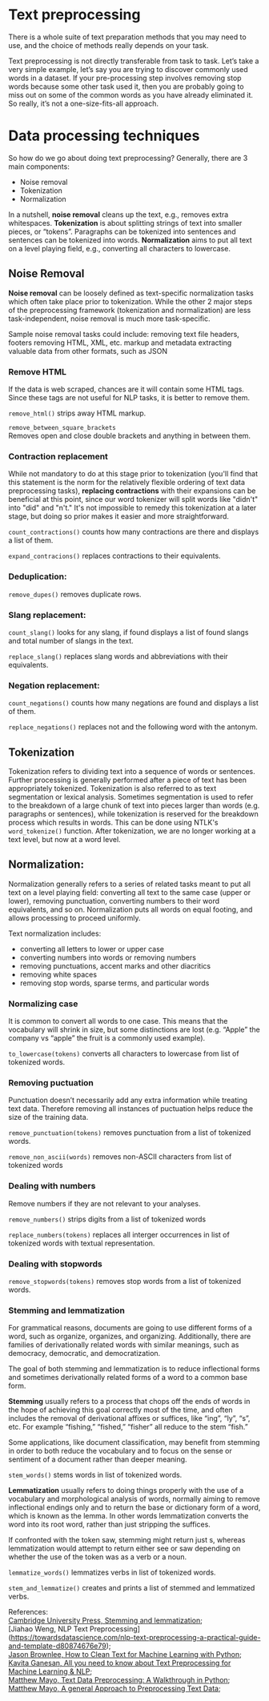 # Text preprocessing

There is a whole suite of text preparation methods that you may need to use, and the choice of methods really depends on your task. 

Text preprocessing is not directly transferable from task to task. Let’s take a very simple example, let’s say you are trying to discover commonly used words in a dataset. If your pre-processing step involves removing stop words because some other task used it, then you are probably going to miss out on some of the common words as you have already eliminated it. So really, it’s not a one-size-fits-all approach. 


# Data processing techniques

So how do we go about doing text preprocessing? Generally, there are 3 main components:
- Noise removal
- Tokenization
- Normalization

In a nutshell, **noise removal** cleans up the text, e.g., removes extra whitespaces. **Tokenization** is about splitting strings of text into smaller pieces, or “tokens”. Paragraphs can be tokenized into sentences and sentences can be tokenized into words. **Normalization** aims to put all text on a level playing field, e.g., converting all characters to lowercase. 


## Noise Removal 

**Noise removal** can be loosely defined as text-specific normalization tasks which often take place prior to tokenization. While the other 2 major steps of the preprocessing framework (tokenization and normalization) are less task-independent, noise removal is much more task-specific.

Sample noise removal tasks could include:
removing text file headers, footers
removing HTML, XML, etc. markup and metadata
extracting valuable data from other formats, such as JSON


### Remove HTML

If the data is web scraped, chances are it will contain some HTML tags. Since these tags are not useful for NLP tasks, it is better to remove them. 

```remove_html()``` strips away HTML markup.

```remove_between_square_brackets```  
Removes open and close double brackets and anything in between them.


### Contraction replacement

While not mandatory to do at this stage prior to tokenization (you'll find that this statement is the norm for the relatively flexible ordering of text data preprocessing tasks), **replacing contractions** with their expansions can be beneficial at this point, since our word tokenizer will split words like "didn't" into "did" and "n't." It's not impossible to remedy this tokenization at a later stage, but doing so prior makes it easier and more straightforward.

```count_contractions()``` counts how many contractions are there and displays a list of them.

```expand_contracions()``` replaces contractions to their equivalents.


### Deduplication:   

```remove_dupes()``` removes duplicate rows.


### Slang replacement:  

```count_slang()``` looks for any slang, if found displays a list of found slangs and total number of slangs in the text. 

```replace_slang()``` replaces slang words and abbreviations with their equivalents.


### Negation replacement:  

```count_negations()```  counts how many negations are found and displays a list of them. 

```replace_negations()```  replaces not and the following word with the antonym.


## Tokenization

Tokenization refers to dividing text into a sequence of words or sentences.  Further processing is generally performed after a piece of text has been appropriately tokenized. Tokenization is also referred to as text segmentation or lexical analysis. Sometimes segmentation is used to refer to the breakdown of a large chunk of text into pieces larger than words (e.g. paragraphs or sentences), while tokenization is reserved for the breakdown process which results in words.
This can be done using NTLK's ```word_tokenize()``` function. After tokenization, we are no longer working at a text level, but now at a word level.


## Normalization:  

Normalization generally refers to a series of related tasks meant to put all text on a level playing field: converting all text to the same case (upper or lower), removing punctuation, converting numbers to their word equivalents, and so on.
Normalization puts all words on equal footing, and allows processing to proceed uniformly.

Text normalization includes:
- converting all letters to lower or upper case
- converting numbers into words or removing numbers
- removing punctuations, accent marks and other diacritics
- removing white spaces
- removing stop words, sparse terms, and particular words


### Normalizing case

It is common to convert all words to one case.
This means that the vocabulary will shrink in size, but some distinctions are lost (e.g. “Apple” the company vs “apple” the fruit is a commonly used example).

```to_lowercase(tokens)```  converts all characters to lowercase from list of tokenized words.


### Removing puctuation

Punctuation doesn’t necessarily add any extra information while treating text data. Therefore removing all instances of puctuation helps reduce the size of the training data.  

```remove_punctuation(tokens)``` removes punctuation from a list of tokenized words.

```remove_non_ascii(words)``` removes non-ASCII characters from list of tokenized words


### Dealing with numbers

Remove numbers if they are not relevant to your analyses.

```remove_numbers()``` strips digits from a list of tokenized words

```replace_numbers(tokens)``` replaces all interger occurrences in list of tokenized words with textual representation.


### Dealing with stopwords

```remove_stopwords(tokens)``` removes stop words from a list of tokenized words.


### Stemming and lemmatization

For grammatical reasons, documents are going to use different forms of a word, such as organize, organizes, and organizing. Additionally, there are families of derivationally related words with similar meanings, such as democracy, democratic, and democratization. 

The goal of both stemming and lemmatization is to reduce inflectional forms and sometimes derivationally related forms of a word to a common base form.

**Stemming** usually refers to a process that chops off the ends of words in the hope of achieving this goal correctly most of the time, and often includes the removal of derivational affixes or suffices, like “ing”, “ly”, “s”, etc. For example “fishing,” “fished,” “fisher” all reduce to the stem “fish.”

Some applications, like document classification, may benefit from stemming in order to both reduce the vocabulary and to focus on the sense or sentiment of a document rather than deeper meaning.

```stem_words()``` stems words in list of tokenized words.

**Lemmatization** usually refers to doing things properly with the use of a vocabulary and morphological analysis of words, normally aiming to remove inflectional endings only and to return the base or dictionary form of a word, which is known as the lemma. In other words lemmatization converts the word into its root word, rather than just stripping the suffices. 

If confronted with the token saw, stemming might return just s, whereas lemmatization would attempt to return either see or saw depending on whether the use of the token was as a verb or a noun.

```lemmatize_words()``` lemmatizes verbs in list of tokenized words.

```stem_and_lemmatize()``` creates and prints a list of stemmed and lemmatized 
verbs.


References:  
[Cambridge University Press, Stemming and lemmatization](https://nlp.stanford.edu/IR-book/html/htmledition/stemming-and-lemmatization-1.html);  
[Jiahao Weng, NLP Text Preprocessing] (https://towardsdatascience.com/nlp-text-preprocessing-a-practical-guide-and-template-d80874676e79);  
[Jason Brownlee, How to Clean Text for Machine Learning with Python](https://machinelearningmastery.com/clean-text-machine-learning-python/);  
[Kavita Ganesan, All you need to know about Text Preprocessing for Machine Learning & NLP](https://kavita-ganesan.com/text-preprocessing-tutorial/#.Xbw36ej7Q2x);  
[Matthew Mayo, Text Data Preprocessing: A Walkthrough in Python](https://www.kdnuggets.com/2018/03/text-data-preprocessing-walkthrough-python.html);  
[Matthew Mayo, A general Approach to Preprocessing Text Data](https://www.kdnuggets.com/2017/12/general-approach-preprocessing-text-data.html);  
